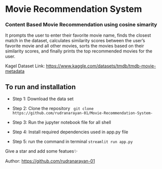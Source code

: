 # Movie Recommendation System
### Content Based Movie Recommendation using cosine simarity 

It prompts the user to enter their favorite movie name, finds the closest match in the dataset, calculates similarity scores between the user’s favorite movie and all other movies, sorts the movies based on their similarity scores, and finally prints the top recommended movies for the user.


Kagel Dataset Link: https://www.kaggle.com/datasets/tmdb/tmdb-movie-metadata

## To run and installation 
- Step 1: Download the data set
- Step 2: Clone the repository
  `` git clone https://github.com/rudranarayan-01/Movie-Recommendation-System-``

- Step 3: Run the jupyter notebook file for all shell
- Step 4: Install required dependencies used in app.py file
- Step 5: run the command in terminal
  `` streamlit run app.py  ``
  

Give a star and add some featues✨

Author: https://github.com/rudranarayan-01
